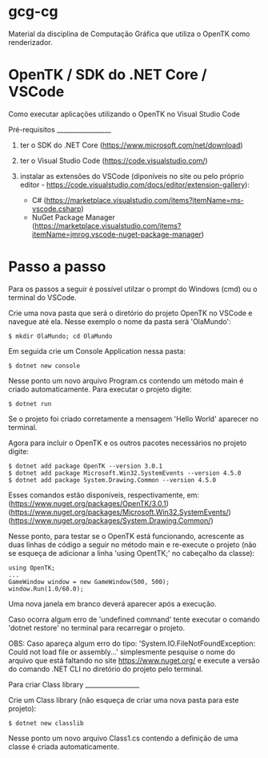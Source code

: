# gcg-cg
Material da disciplina de Computação Gráfica que utiliza o OpenTK como renderizador.

# OpenTK / SDK do .NET Core / VSCode
Como executar aplicações utilizando o OpenTK no Visual Studio Code

Pré-requisitos _________________

1) ter o SDK do .NET Core (https://www.microsoft.com/net/download)

2) ter o Visual Studio Code (https://code.visualstudio.com/)

3) instalar as extensões do VSCode (diponíveis no site ou pelo próprio editor - https://code.visualstudio.com/docs/editor/extension-gallery):
   - C# (https://marketplace.visualstudio.com/items?itemName=ms-vscode.csharp)
   - NuGet Package Manager (https://marketplace.visualstudio.com/items?itemName=jmrog.vscode-nuget-package-manager)

# Passo a passo
   Para os passos a seguir é possível utilzar o prompt do Windows (cmd) ou o terminal do VSCode.

Crie uma nova pasta que será o diretório do projeto OpenTK no VSCode e navegue até ela. Nesse exemplo o nome da pasta será 'OlaMundo':

	$ mkdir OlaMundo; cd OlaMundo

Em seguida crie um Console Application nessa pasta:

	$ dotnet new console

Nesse ponto um novo arquivo Program.cs contendo um método main é criado automaticamente. Para executar o projeto digite:

	$ dotnet run

Se o projeto foi criado corretamente a mensagem 'Hello World' aparecer no terminal.

Agora para incluir o OpenTK e os outros pacotes necessários no projeto digite:

	$ dotnet add package OpenTK --version 3.0.1
	$ dotnet add package Microsoft.Win32.SystemEvents --version 4.5.0
	$ dotnet add package System.Drawing.Common --version 4.5.0

Esses comandos estão disponíveis, respectivamente, em:
	(https://www.nuget.org/packages/OpenTK/3.0.1)
	(https://www.nuget.org/packages/Microsoft.Win32.SystemEvents/)
	(https://www.nuget.org/packages/System.Drawing.Common/)

Nesse ponto, para testar se o OpenTK está funcionando, acrescente as duas linhas de código a seguir no método main e re-execute o projeto (não se esqueça de adicionar a linha 'using OpentTK;' no cabeçalho da classe):

	using OpenTK;
	...
	GameWindow window = new GameWindow(500, 500);
	window.Run(1.0/60.0);


Uma nova janela em branco deverá aparecer após a execução.

Caso ocorra algum erro de 'undefined command' tente executar o comando 'dotnet restore' no terminal para recarregar o projeto.

OBS: Caso apareça algum erro do tipo:
	'System.IO.FileNotFoundException: Could not load file or assembly...' 
simplesmente pesquise o nome do arquivo que está faltando no site https://www.nuget.org/ e execute a versão do comando .NET CLI no diretório do projeto pelo terminal.

Para criar Class library _________________

Crie um Class library (não esqueça de criar uma nova pasta para este projeto):

	$ dotnet new classlib

Nesse ponto um novo arquivo Class1.cs contendo a definição de uma classe é criada automaticamente.
